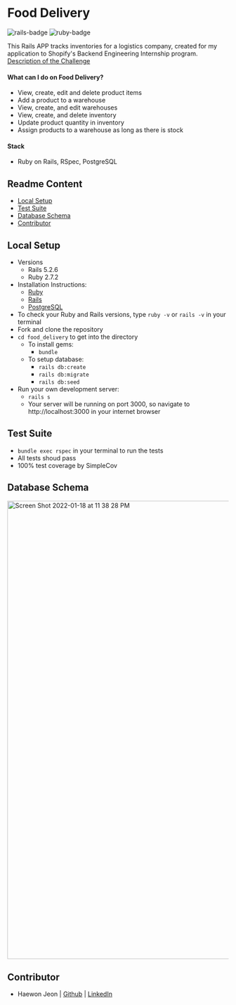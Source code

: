# Food Delivery

![rails-badge](https://img.shields.io/badge/Rails-5.2.6-informational?style=flat-square) ![ruby-badge](https://img.shields.io/badge/Ruby-2.7.2-informational?style=flat-square)

This Rails APP tracks inventories for a logistics company, created for my application to Shopify's Backend Engineering Internship program.
[Description of the Challenge](https://docs.google.com/document/d/1z9LZ_kZBUbg-O2MhZVVSqTmvDko5IJWHtuFmIu_Xg1A/edit#heading=h.n7bww7g70ipk)

#### What can I do on Food Delivery?
  - View, create, edit and delete product items
  - Add a product to a warehouse
  - View, create, and edit warehouses
  - View, create, and delete inventory
  - Update product quantity in inventory 
  - Assign products to a warehouse as long as there is stock

#### Stack
- Ruby on Rails, RSpec, PostgreSQL

## Readme Content
- [Local Setup](#local-setup)
- [Test Suite](#test-suite)
- [Database Schema](#database-schema)
- [Contributor](#contributor)

## Local Setup
- Versions
  - Rails 5.2.6
  - Ruby 2.7.2
- Installation Instructions:
  - [Ruby](https://www.ruby-lang.org/en/documentation/installation)
  - [Rails](https://guides.rubyonrails.org/v5.1/getting_started.html)
  - [PostgreSQL](https://www.postgresql.org/docs/12/tutorial-install.html)
- To check your Ruby and Rails versions, type `ruby -v` or `rails -v` in your terminal
- Fork and clone the repository
- `cd food_delivery` to get into the directory
  - To install gems:
    -  `bundle`
  - To setup database:
    - `rails db:create`
    - `rails db:migrate`
    - `rails db:seed`
- Run your own development server:
  - `rails s`
  - Your server will be running on port 3000, so navigate to http://localhost:3000 in your internet browser


## Test Suite
- `bundle exec rspec` in your terminal to run the tests
- All tests shoud pass
- 100% test coverage by SimpleCov

## Database Schema

 <img width="1043" alt="Screen Shot 2022-01-18 at 11 38 28 PM" src="https://user-images.githubusercontent.com/86392608/150077592-ee0e4c34-e710-4c27-8f39-ad0fd70217ba.png">

## Contributor
- Haewon Jeon |  [Github](https://github.com/haewonito/)  |  [LinkedIn](https://www.linkedin.com/in/leah-riffell/)
